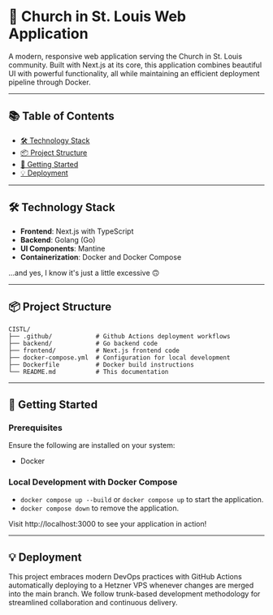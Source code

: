 # 🙏 Church in St. Louis Web Application
A modern, responsive web application serving the Church in St. Louis community. Built with Next.js at its core, this application combines beautiful UI with powerful functionality, all while maintaining an efficient deployment pipeline through Docker.

---

## 📚 Table of Contents
- [🛠️ Technology Stack](#️-technology-stack)
- [📦 Project Structure](#-project-structure)
- [🚀 Getting Started](#-getting-started)
- [💡 Deployment](#-deployment)

---

## 🛠️ Technology Stack
- **Frontend**: Next.js with TypeScript
- **Backend**: Golang (Go)
- **UI Components**: Mantine
- **Containerization**: Docker and Docker Compose

...and yes, I know it's just a little excessive 🙃

---

## 📦 Project Structure
```
CISTL/
├── .github/            # Github Actions deployment workflows
├── backend/            # Go backend code
├── frontend/           # Next.js frontend code
├── docker-compose.yml  # Configuration for local development
├── Dockerfile          # Docker build instructions
└── README.md           # This documentation
```

---

## 🚀 Getting Started
### Prerequisites
Ensure the following are installed on your system:
- Docker

### Local Development with Docker Compose
- `docker compose up --build` or `docker compose up` to start the application.
- `docker compose down` to remove the application.

Visit http://localhost:3000 to see your application in action!

---

## 💡 Deployment
This project embraces modern DevOps practices with GitHub Actions automatically deploying to a Hetzner VPS whenever changes are merged into the main branch. We follow trunk-based development methodology for streamlined collaboration and continuous delivery.